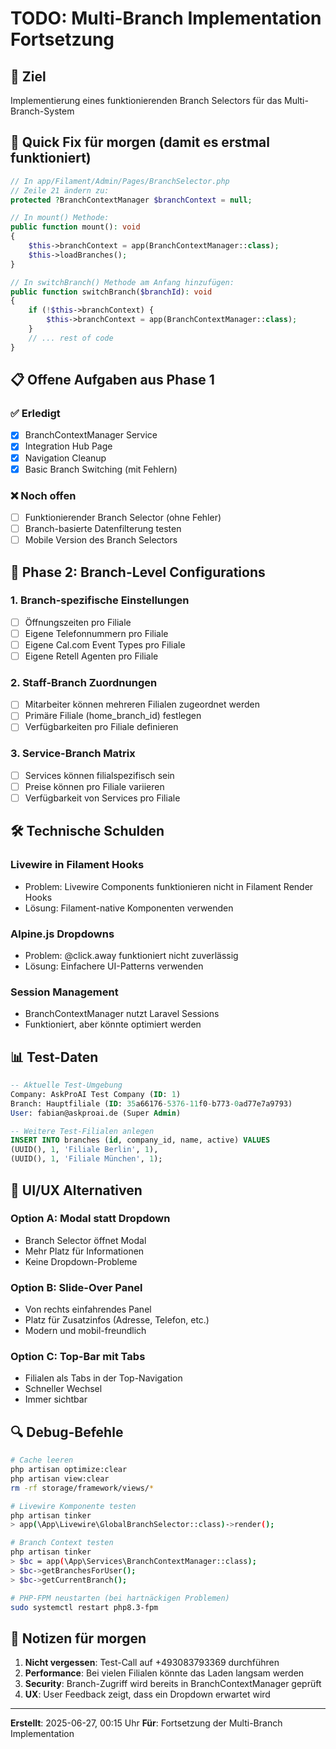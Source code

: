 # TODO: Multi-Branch Implementation Fortsetzung

## 🎯 Ziel
Implementierung eines funktionierenden Branch Selectors für das Multi-Branch-System

## 🔧 Quick Fix für morgen (damit es erstmal funktioniert)

```php
// In app/Filament/Admin/Pages/BranchSelector.php
// Zeile 21 ändern zu:
protected ?BranchContextManager $branchContext = null;

// In mount() Methode:
public function mount(): void
{
    $this->branchContext = app(BranchContextManager::class);
    $this->loadBranches();
}

// In switchBranch() Methode am Anfang hinzufügen:
public function switchBranch($branchId): void
{
    if (!$this->branchContext) {
        $this->branchContext = app(BranchContextManager::class);
    }
    // ... rest of code
}
```

## 📋 Offene Aufgaben aus Phase 1

### ✅ Erledigt
- [x] BranchContextManager Service
- [x] Integration Hub Page
- [x] Navigation Cleanup
- [x] Basic Branch Switching (mit Fehlern)

### ❌ Noch offen
- [ ] Funktionierender Branch Selector (ohne Fehler)
- [ ] Branch-basierte Datenfilterung testen
- [ ] Mobile Version des Branch Selectors

## 🚀 Phase 2: Branch-Level Configurations

### 1. Branch-spezifische Einstellungen
- [ ] Öffnungszeiten pro Filiale
- [ ] Eigene Telefonnummern pro Filiale
- [ ] Eigene Cal.com Event Types pro Filiale
- [ ] Eigene Retell Agenten pro Filiale

### 2. Staff-Branch Zuordnungen
- [ ] Mitarbeiter können mehreren Filialen zugeordnet werden
- [ ] Primäre Filiale (home_branch_id) festlegen
- [ ] Verfügbarkeiten pro Filiale definieren

### 3. Service-Branch Matrix
- [ ] Services können filialspezifisch sein
- [ ] Preise können pro Filiale variieren
- [ ] Verfügbarkeit von Services pro Filiale

## 🛠️ Technische Schulden

### Livewire in Filament Hooks
- Problem: Livewire Components funktionieren nicht in Filament Render Hooks
- Lösung: Filament-native Komponenten verwenden

### Alpine.js Dropdowns
- Problem: @click.away funktioniert nicht zuverlässig
- Lösung: Einfachere UI-Patterns verwenden

### Session Management
- BranchContextManager nutzt Laravel Sessions
- Funktioniert, aber könnte optimiert werden

## 📊 Test-Daten

```sql
-- Aktuelle Test-Umgebung
Company: AskProAI Test Company (ID: 1)
Branch: Hauptfiliale (ID: 35a66176-5376-11f0-b773-0ad77e7a9793)
User: fabian@askproai.de (Super Admin)

-- Weitere Test-Filialen anlegen
INSERT INTO branches (id, company_id, name, active) VALUES 
(UUID(), 1, 'Filiale Berlin', 1),
(UUID(), 1, 'Filiale München', 1);
```

## 🎨 UI/UX Alternativen

### Option A: Modal statt Dropdown
- Branch Selector öffnet Modal
- Mehr Platz für Informationen
- Keine Dropdown-Probleme

### Option B: Slide-Over Panel
- Von rechts einfahrendes Panel
- Platz für Zusatzinfos (Adresse, Telefon, etc.)
- Modern und mobil-freundlich

### Option C: Top-Bar mit Tabs
- Filialen als Tabs in der Top-Navigation
- Schneller Wechsel
- Immer sichtbar

## 🔍 Debug-Befehle

```bash
# Cache leeren
php artisan optimize:clear
php artisan view:clear
rm -rf storage/framework/views/*

# Livewire Komponente testen
php artisan tinker
> app(\App\Livewire\GlobalBranchSelector::class)->render();

# Branch Context testen
php artisan tinker
> $bc = app(\App\Services\BranchContextManager::class);
> $bc->getBranchesForUser();
> $bc->getCurrentBranch();

# PHP-FPM neustarten (bei hartnäckigen Problemen)
sudo systemctl restart php8.3-fpm
```

## 📝 Notizen für morgen

1. **Nicht vergessen**: Test-Call auf +493083793369 durchführen
2. **Performance**: Bei vielen Filialen könnte das Laden langsam werden
3. **Security**: Branch-Zugriff wird bereits in BranchContextManager geprüft
4. **UX**: User Feedback zeigt, dass ein Dropdown erwartet wird

---

**Erstellt**: 2025-06-27, 00:15 Uhr
**Für**: Fortsetzung der Multi-Branch Implementation